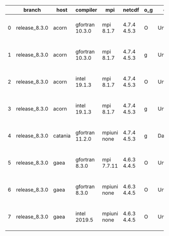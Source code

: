 |    | branch        | host    | compiler        | mpi         | netcdf      | o_g   | os     | build   | u_pass   | u_fail   | s_pass   | s_fail   | e_pass   | e_fail   |   nuopc_pass |   nuopc_fail | artifacts_hash                                                                                                                                                 | modified                  |
|----|---------------|---------|-----------------|-------------|-------------|-------|--------|---------|----------|----------|----------|----------|----------|----------|--------------|--------------|----------------------------------------------------------------------------------------------------------------------------------------------------------------|---------------------------|
|  0 | release_8.3.0 | acorn   | gfortran 10.3.0 | mpi 8.1.7   | 4.7.4 4.5.3 | O     | Unicos | fail    | fail     | fail     | fail     | fail     | fail     | fail     |            0 |           50 | [artifacts](https://github.com/esmf-org/esmf-test-artifacts/tree/fa2ba3b05b81ce289f498997f208a44729f5a6c2/release_8.3.0/acorn/gfortran/10.3.0/O/mpi/8.1.7)     | 2022-06-03 01:23:09 +0000 |
|  1 | release_8.3.0 | acorn   | gfortran 10.3.0 | mpi 8.1.7   | 4.7.4 4.5.3 | g     | Unicos | fail    | fail     | fail     | fail     | fail     | fail     | fail     |            0 |           50 | [artifacts](https://github.com/esmf-org/esmf-test-artifacts/tree/7ccd7313eb25488c23b5f88ebbc3c614bfb1aa1e/release_8.3.0/acorn/gfortran/10.3.0/g/mpi/8.1.7)     | 2022-06-03 01:24:38 +0000 |
|  2 | release_8.3.0 | acorn   | intel 19.1.3    | mpi 8.1.7   | 4.7.4 4.5.3 | O     | Unicos | pass    | 13665    | 0        | 49       | 0        | 80       | 0        |           50 |            0 | [artifacts](https://github.com/esmf-org/esmf-test-artifacts/tree/4aa777489e2fff4559ec165040c1ca7b4bc0e10f/release_8.3.0/acorn/intel/19.1.3/O/mpi/8.1.7)        | 2022-06-03 01:50:52 +0000 |
|  3 | release_8.3.0 | acorn   | intel 19.1.3    | mpi 8.1.7   | 4.7.4 4.5.3 | g     | Unicos | pass    | 13665    | 0        | 49       | 0        | 80       | 0        |           50 |            0 | [artifacts](https://github.com/esmf-org/esmf-test-artifacts/tree/9f21afab301a799e44f9d19d6e7be3334cefb764/release_8.3.0/acorn/intel/19.1.3/g/mpi/8.1.7)        | 2022-06-03 01:51:16 +0000 |
|  4 | release_8.3.0 | catania | gfortran 11.2.0 | mpiuni none | 4.7.4 4.5.3 | g     | Darwin | pass    | 12142    | 0        | 8        | 0        | 43       | 0        |            0 |           50 | [artifacts](https://github.com/esmf-org/esmf-test-artifacts/tree/2508a8b0f2f80e2bf8b5d1e6c67c05962f8d565f/release_8.3.0/catania/gfortran/11.2.0/g/mpiuni/none) | 2022-06-02 12:37:04 -0600 |
|  5 | release_8.3.0 | gaea    | gfortran 8.3.0  | mpi 7.7.11  | 4.6.3 4.4.5 | O     | Unicos | pass    | 13664    | 1        | 49       | 0        | 80       | 0        |           47 |            3 | [artifacts](https://github.com/esmf-org/esmf-test-artifacts/tree/c75329ba3a8890757ac878502702a4383eaa0951/release_8.3.0/gaea/gfortran/8.3.0/O/mpi/7.7.11)      | 2022-06-03 02:09:21 -0400 |
|  6 | release_8.3.0 | gaea    | gfortran 8.3.0  | mpiuni none | 4.6.3 4.4.5 | O     | Unicos | pass    | 12142    | 0        | 8        | 0        | 43       | 0        |            0 |           50 | [artifacts](https://github.com/esmf-org/esmf-test-artifacts/tree/13859be4b7658cb08025b5e20b09cdc36005101d/release_8.3.0/gaea/gfortran/8.3.0/O/mpiuni/none)     | 2022-06-03 01:43:22 -0400 |
|  7 | release_8.3.0 | gaea    | intel 2019.5    | mpiuni none | 4.6.3 4.4.5 | O     | Unicos | pass    | 12127    | 15       | 8        | 0        | 43       | 0        |            0 |           50 | [artifacts](https://github.com/esmf-org/esmf-test-artifacts/tree/4adfde45e1059b0627f990214e6c4c2ec81111be/release_8.3.0/gaea/intel/2019.5/O/mpiuni/none)       | 2022-06-03 01:26:43 -0400 |